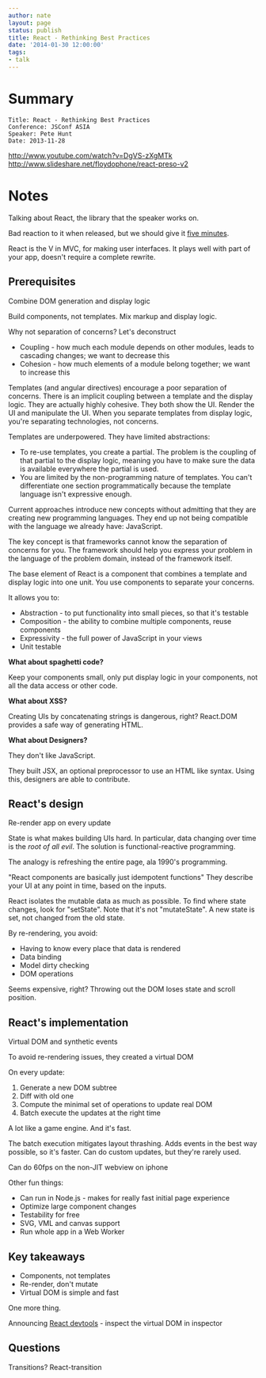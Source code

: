```yaml
---
author: nate
layout: page
status: publish
title: React - Rethinking Best Practices
date: '2014-01-30 12:00:00'
tags:
- talk
---
```


# Summary

    Title: React - Rethinking Best Practices
    Conference: JSConf ASIA
    Speaker: Pete Hunt
    Date: 2013-11-28

<http://www.youtube.com/watch?v=DgVS-zXgMTk> <http://www.slideshare.net/floydophone/react-preso-v2>

# Notes

Talking about React, the library that the speaker works on.

Bad reaction to it when released, but we should give it [five minutes](http://37signals.com/svn/posts/3124-give-it-five-minutes).

React is the V in MVC, for making user interfaces.  It plays well with part of your app, doesn't require a complete rewrite.

## Prerequisites

Combine DOM generation and display logic

Build components, not templates.  Mix markup and display logic.

Why not separation of concerns?  Let's deconstruct

* Coupling - how much each module depends on other modules, leads to cascading changes; we want to decrease this
* Cohesion - how much elements of a module belong together; we want to increase this

Templates (and angular directives) encourage a poor separation of concerns.  There is an implicit coupling between a template and the display logic.  They are actually highly cohesive.  They both show the UI.  Render the UI and manipulate the UI.  When you separate templates from display logic, you're separating technologies, not concerns.

Templates are underpowered.  They have limited abstractions:

* To re-use templates, you create a partial.  The problem is the coupling of that partial to the display logic, meaning you have to make sure the data is available everywhere the partial is used.
* You are limited by the non-programming nature of templates.  You can't differentiate one section programmatically because the template language isn't expressive enough.

Current approaches introduce new concepts without admitting that they are creating new programming languages.  They end up not being compatible with the language we already have: JavaScript.

The key concept is that frameworks cannot know the separation of concerns for you.  The framework should help you express your problem in the language of the problem domain, instead of the framework itself.

The base element of React is a component that combines a template and display logic into one unit.  You use components to separate your concerns.

It allows you to:

* Abstraction - to put functionality into small pieces, so that it's testable
* Composition - the ability to combine multiple components, reuse components
* Expressivity - the full power of JavaScript in your views
* Unit testable

**What about spaghetti code?**

Keep your components small, only put display logic in your components, not all the data access or other code.

**What about XSS?**

Creating UIs by concatenating strings is dangerous, right?  React.DOM provides a safe way of generating HTML.

**What about Designers?**

They don't like JavaScript.

They built JSX, an optional preprocessor to use an HTML like syntax.  Using this, designers are able to contribute.

## React's design

Re-render app on every update

State is what makes building UIs hard.  In particular, data changing over time is the _root of all evil_.  The solution is functional-reactive programming.

The analogy is refreshing the entire page, ala 1990's programming.

"React components are basically just idempotent functions"  They describe your UI at any point in time, based on the inputs.

React isolates the mutable data as much as possible.  To find where state changes, look for "setState".  Note that it's not "mutateState".  A new state is set, not changed from the old state.

By re-rendering, you avoid:

* Having to know every place that data is rendered
* Data binding
* Model dirty checking
* DOM operations

Seems expensive, right?  Throwing out the DOM loses state and scroll position.

## React's implementation

Virtual DOM and synthetic events

To avoid re-rendering issues, they created a virtual DOM

On every update:

1. Generate a new DOM subtree
2. Diff with old one
3. Compute the minimal set of operations to update real DOM
4. Batch execute the updates at the right time

A lot like a game engine.  And it's fast.

The batch execution mitigates layout thrashing. Adds events in the best way possible, so it's faster. Can do custom updates, but they're rarely used.

Can do 60fps on the non-JIT webview on iphone

Other fun things:

* Can run in Node.js - makes for really fast initial page experience
* Optimize large component changes
* Testability for free
* SVG, VML and canvas support
* Run whole app in a Web Worker

## Key takeaways

* Components, not templates
* Re-render, don't mutate
* Virtual DOM is simple and fast

One more thing.

Announcing [React devtools](http://facebook.github.io/react/blog/2014/01/02/react-chrome-developer-tools.html) - inspect the virtual DOM in inspector

## Questions

Transitions? React-transition
